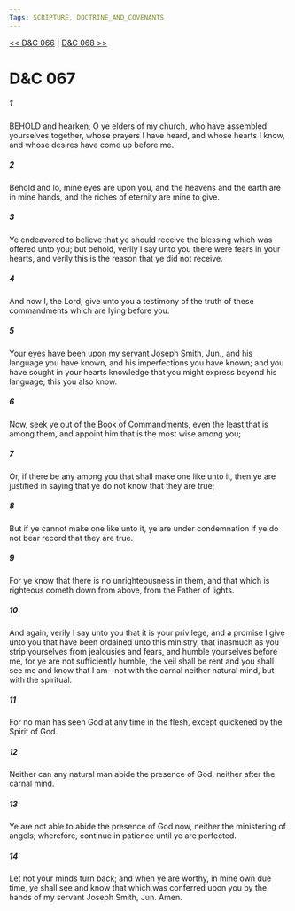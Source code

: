 ```yaml
---
Tags: SCRIPTURE, DOCTRINE_AND_COVENANTS
---
```


[<< D&C 066](DOCTRINE_AND_COVENANTS/D&C_066.md) | [D&C 068 >>](DOCTRINE_AND_COVENANTS/D&C_068.md)

# D&C 067

##### 1

BEHOLD and hearken, O ye elders of my church, who have assembled yourselves together, whose prayers I have heard, and whose hearts I know, and whose desires have come up before me.

##### 2

Behold and lo, mine eyes are upon you, and the heavens and the earth are in mine hands, and the riches of eternity are mine to give.

##### 3

Ye endeavored to believe that ye should receive the blessing which was offered unto you; but behold, verily I say unto you there were fears in your hearts, and verily this is the reason that ye did not receive.

##### 4

And now I, the Lord, give unto you a testimony of the truth of these commandments which are lying before you.

##### 5

Your eyes have been upon my servant Joseph Smith, Jun., and his language you have known, and his imperfections you have known; and you have sought in your hearts knowledge that you might express beyond his language; this you also know.

##### 6

Now, seek ye out of the Book of Commandments, even the least that is among them, and appoint him that is the most wise among you;

##### 7

Or, if there be any among you that shall make one like unto it, then ye are justified in saying that ye do not know that they are true;

##### 8

But if ye cannot make one like unto it, ye are under condemnation if ye do not bear record that they are true.

##### 9

For ye know that there is no unrighteousness in them, and that which is righteous cometh down from above, from the Father of lights.

##### 10

And again, verily I say unto you that it is your privilege, and a promise I give unto you that have been ordained unto this ministry, that inasmuch as you strip yourselves from jealousies and fears, and humble yourselves before me, for ye are not sufficiently humble, the veil shall be rent and you shall see me and know that I am--not with the carnal neither natural mind, but with the spiritual.

##### 11

For no man has seen God at any time in the flesh, except quickened by the Spirit of God.

##### 12

Neither can any natural man abide the presence of God, neither after the carnal mind.

##### 13

Ye are not able to abide the presence of God now, neither the ministering of angels; wherefore, continue in patience until ye are perfected.

##### 14

Let not your minds turn back; and when ye are worthy, in mine own due time, ye shall see and know that which was conferred upon you by the hands of my servant Joseph Smith, Jun. Amen.
